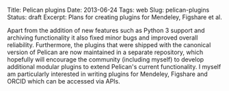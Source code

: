 Title: Pelican plugins
Date: 2013-06-24
Tags: web
Slug: pelican-plugins
Status: draft
Excerpt: Plans for creating plugins for Mendeley, Figshare et al.

Apart from the addition of new features such as Python 3 support and archiving functionality it also fixed minor bugs and improved overall reliability. Furthermore, the plugins that were shipped with the canonical version of Pelican are now maintained in a separate repository, which hopefully will encourage the community (including myself) to develop additional modular plugins to extend Pelican's current functionality. I myself am particularly interested in writing plugins for Mendeley, Figshare and ORCID which can be accessed via APIs. 
